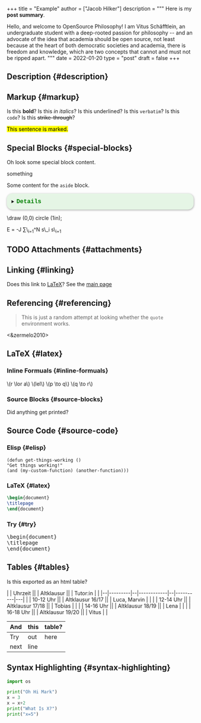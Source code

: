 +++
title = "Example"
author = ["Jacob Hilker"]
description = """
  Here is my **post summary**.

  Hello, and welcome to OpenSource Philosophy! I am Vitus Schäfftlein, an undergraduate student with a deep-rooted passion for philosophy -- and an advocate of the idea that academia should be open source, not least because at the heart of both democratic societies and academia, there is freedom and knowledge, which are two concepts that cannot and must not be ripped apart.
  """
date = 2022-01-20
type = "post"
draft = false
+++

## Description {#description}


## Markup {#markup}

Is this **bold**?
Is this _in italics_?
Is this <span class="underline">underlined</span>?
Is this `verbatim`?
Is this `code`?
Is this ~~strike-through~~?

<mark>This sentence is marked.</mark>


## Special Blocks {#special-blocks}

Oh look some special block content.

<div class="BLOCKTAG">
  <div></div>

something

</div>

<aside>
  <aside></aside>

Some content for the `aside` block.

</aside>

<details class="code-details"
                 style ="padding: 1em;
                          background-color: #e5f5e5;
                          /* background-color: pink; */
                          border-radius: 15px;
                          color: hsl(157 75%);
                          font-size: 0.9em;
                          box-shadow: 0.05em 0.1em 5px 0.01em  #00000057;">
                  <summary>
                    <strong>
                      <font face="Courier" size="3" color="green">
                         Details
                      </font>
                    </strong>
                  </summary>

<summary>
This is summary.
</summary>

Here are the details.


</details>

<div class="tikzjax">
  <div></div>

\draw (0,0) circle (1in);

</div>

<div class="katex">
  <div></div>

E = -J &sum;\\<sub>i=1</sub>^N s\\\_i s\\<sub>i+1</sub>

</div>


## <span class="org-todo todo TODO">TODO</span> Attachments {#attachments}


## Linking {#linking}

Does this link to [LaTeX](#latex)?
See the [main page](http://localhost:1313/)


## Referencing {#referencing}

> This is just a random attempt at looking whether the `quote` environment works.

<&zermelo2010>


## LaTeX {#latex}


### Inline Formuals {#inline-formuals}

\\(r \lor a\\)
\\(lel\\)
\\(p \to q\\)
\\(q \to r\\)


### Source Blocks {#source-blocks}

Did anything get printed?


## Source Code {#source-code}


### Elisp {#elisp}

```elisp
(defun get-things-working ()
"Get things working!"
(and (my-custom-function) (another-function)))
```


### LaTeX {#latex}

```LaTeX
\begin{document}
\titlepage
\end{document}
```


### Try {#try}

<pre>
\begin{document}
\titlepage
\end{document}
</pre>


## Tables {#tables}

Is this exported as an html table?

|  | Uhrzeit ||  | Altklausur ||  | Tutor:in |   |
|--|---------|--|------------|--|----------|---|
|  | 10-12 Uhr ||  | Altklausur 16/17 ||  | Luca, Marvin |   |
|  | 12-14 Uhr ||  | Altklausur 17/18 ||  | Tobias |   |
|  | 14-16 Uhr ||  | Altklausur 18/19 ||  | Lena |   |
|  | 16-18 Uhr ||  | Altklausur 19/20 ||  | Vitus |   |

| And  | this | table? |
|------|------|--------|
| Try  | out  | here   |
| next | line |        |


## Syntax Highlighting {#syntax-highlighting}

```python
import os

print("Oh Hi Mark")
x = 3
x = x+2
print("What Is X?")
print("x=5")
```